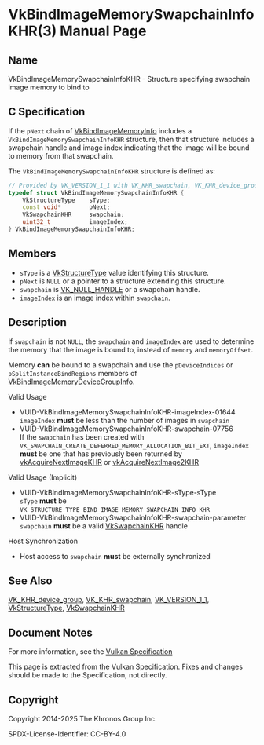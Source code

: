 # VkBindImageMemorySwapchainInfoKHR(3) Manual Page

## Name

VkBindImageMemorySwapchainInfoKHR - Structure specifying swapchain image memory to bind to



## [](#_c_specification)C Specification

If the `pNext` chain of [VkBindImageMemoryInfo](https://registry.khronos.org/vulkan/specs/latest/man/html/VkBindImageMemoryInfo.html) includes a `VkBindImageMemorySwapchainInfoKHR` structure, then that structure includes a swapchain handle and image index indicating that the image will be bound to memory from that swapchain.

The `VkBindImageMemorySwapchainInfoKHR` structure is defined as:

```c++
// Provided by VK_VERSION_1_1 with VK_KHR_swapchain, VK_KHR_device_group with VK_KHR_swapchain
typedef struct VkBindImageMemorySwapchainInfoKHR {
    VkStructureType    sType;
    const void*        pNext;
    VkSwapchainKHR     swapchain;
    uint32_t           imageIndex;
} VkBindImageMemorySwapchainInfoKHR;
```

## [](#_members)Members

- `sType` is a [VkStructureType](https://registry.khronos.org/vulkan/specs/latest/man/html/VkStructureType.html) value identifying this structure.
- `pNext` is `NULL` or a pointer to a structure extending this structure.
- `swapchain` is [VK\_NULL\_HANDLE](https://registry.khronos.org/vulkan/specs/latest/man/html/VK_NULL_HANDLE.html) or a swapchain handle.
- `imageIndex` is an image index within `swapchain`.

## [](#_description)Description

If `swapchain` is not `NULL`, the `swapchain` and `imageIndex` are used to determine the memory that the image is bound to, instead of `memory` and `memoryOffset`.

Memory **can** be bound to a swapchain and use the `pDeviceIndices` or `pSplitInstanceBindRegions` members of [VkBindImageMemoryDeviceGroupInfo](https://registry.khronos.org/vulkan/specs/latest/man/html/VkBindImageMemoryDeviceGroupInfo.html).

Valid Usage

- [](#VUID-VkBindImageMemorySwapchainInfoKHR-imageIndex-01644)VUID-VkBindImageMemorySwapchainInfoKHR-imageIndex-01644  
  `imageIndex` **must** be less than the number of images in `swapchain`
- [](#VUID-VkBindImageMemorySwapchainInfoKHR-swapchain-07756)VUID-VkBindImageMemorySwapchainInfoKHR-swapchain-07756  
  If the `swapchain` has been created with `VK_SWAPCHAIN_CREATE_DEFERRED_MEMORY_ALLOCATION_BIT_EXT`, `imageIndex` **must** be one that has previously been returned by [vkAcquireNextImageKHR](https://registry.khronos.org/vulkan/specs/latest/man/html/vkAcquireNextImageKHR.html) or [vkAcquireNextImage2KHR](https://registry.khronos.org/vulkan/specs/latest/man/html/vkAcquireNextImage2KHR.html)

Valid Usage (Implicit)

- [](#VUID-VkBindImageMemorySwapchainInfoKHR-sType-sType)VUID-VkBindImageMemorySwapchainInfoKHR-sType-sType  
  `sType` **must** be `VK_STRUCTURE_TYPE_BIND_IMAGE_MEMORY_SWAPCHAIN_INFO_KHR`
- [](#VUID-VkBindImageMemorySwapchainInfoKHR-swapchain-parameter)VUID-VkBindImageMemorySwapchainInfoKHR-swapchain-parameter  
  `swapchain` **must** be a valid [VkSwapchainKHR](https://registry.khronos.org/vulkan/specs/latest/man/html/VkSwapchainKHR.html) handle

Host Synchronization

- Host access to `swapchain` **must** be externally synchronized

## [](#_see_also)See Also

[VK\_KHR\_device\_group](https://registry.khronos.org/vulkan/specs/latest/man/html/VK_KHR_device_group.html), [VK\_KHR\_swapchain](https://registry.khronos.org/vulkan/specs/latest/man/html/VK_KHR_swapchain.html), [VK\_VERSION\_1\_1](https://registry.khronos.org/vulkan/specs/latest/man/html/VK_VERSION_1_1.html), [VkStructureType](https://registry.khronos.org/vulkan/specs/latest/man/html/VkStructureType.html), [VkSwapchainKHR](https://registry.khronos.org/vulkan/specs/latest/man/html/VkSwapchainKHR.html)

## [](#_document_notes)Document Notes

For more information, see the [Vulkan Specification](https://registry.khronos.org/vulkan/specs/latest/html/vkspec.html#VkBindImageMemorySwapchainInfoKHR)

This page is extracted from the Vulkan Specification. Fixes and changes should be made to the Specification, not directly.

## [](#_copyright)Copyright

Copyright 2014-2025 The Khronos Group Inc.

SPDX-License-Identifier: CC-BY-4.0